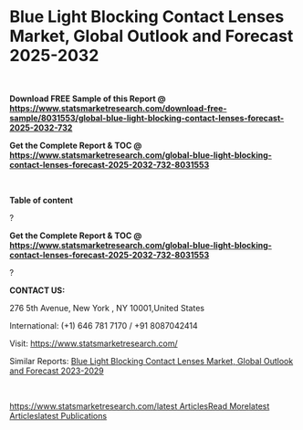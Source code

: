 <h1>Blue Light Blocking Contact Lenses Market, Global Outlook and Forecast 2025-2032</h1><br/><p><strong>Download FREE Sample of this Report @ <a href="https://www.statsmarketresearch.com/download-free-sample/8031553/global-blue-light-blocking-contact-lenses-forecast-2025-2032-732">https://www.statsmarketresearch.com/download-free-sample/8031553/global-blue-light-blocking-contact-lenses-forecast-2025-2032-732</a></strong></p>
 
 
 
 <div><b>Get the Complete Report & TOC @ <a href="https://www.statsmarketresearch.com/global-blue-light-blocking-contact-lenses-forecast-2025-2032-732-8031553">https://www.statsmarketresearch.com/global-blue-light-blocking-contact-lenses-forecast-2025-2032-732-8031553</a></b></div>
 
 
 
 <p><br />
 
 <b>Table of content</b></p>
 
 
 
 <p>? </p>
 
 
 
 <div><b>Get the Complete Report & TOC @ <a href="https://www.statsmarketresearch.com/global-blue-light-blocking-contact-lenses-forecast-2025-2032-732-8031553">https://www.statsmarketresearch.com/global-blue-light-blocking-contact-lenses-forecast-2025-2032-732-8031553</a></b></div>
 
 
 
 <p>? </p>
 
 
 
 <p><b>CONTACT US:</b><br />
 
 276 5th Avenue, New York , NY 10001,United States<br />
 
 International: (+1) 646 781 7170 / +91 8087042414<br />
 
 Visit: <a href="https://www.statsmarketresearch.com/">https://www.statsmarketresearch.com/</a><br />
 
 Similar Reports: <a href="https://www.statsmarketresearch.com/global-blue-light-blocking-contact-lenses-forecast-2025-2032-732-8031553">Blue Light Blocking Contact Lenses Market, Global Outlook and Forecast 2023-2029</a><br />
 
 <br />
 
 <a href="https://gyeongbokgung.com">https://www.statsmarketresearch.com/</a><a href="https://hallyeomaritime.com">latest Articles</a><a href="https://jingwansa.com">Read More</a><a href="https://nguoiviet.jp/">latest Articles</a><a href="https://www.intelmarketresearch.com/">latest Publications</a></p>